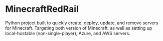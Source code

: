 # MinecraftRedRail
Python project built to quickly create, deploy, update, and remove servers for Minecraft. Targeting both version of Minecraft, as well as setting up local-hostable (non-single-player), Azure, and AWS servers.
